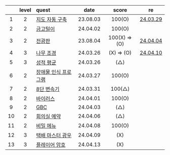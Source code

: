 |     | level | quest                                                 |   date   |     score     | re                                         |
| :-: | :---: | :---------------------------------------------------- | :------: | :-----------: | ------------------------------------------ |
|  1  |   2   | [지도 자동 구축](./지도%20자동%20구축.js)             | 23.08.03 |    100(O)     | [24.03.29](./replay/지도%20자동%20구축.js) |
|  2  |   2   | [금고털이](./금고털이.js)                             | 24.04.02 |    100(O)     |
|  3  |   2   | [전광판](./전광판.js)                                 | 23.08.04 | 100(X) => (O) | [24.04.04](./replay/전광판.js)             |
|  4  |   3   | [나무 조경](./나무%20조경.js)                         | 24.03.26 |  (X) => (O)   | [24.04.10](./replay/나무%20조경.js)        |
|  5  |   3   | [성적 평균](./성적%20평균.js)                         | 24.03.26 |      (△)      |
|  6  |   2   | [장애물 인식 프로그램](./장애물%20인식%20프로그램.js) | 24.03.27 |    100(O)     |
|  7  |   2   | [8단 변속기](./8단%20변속기.js)                       | 24.03.31 |    100(△)     |
|  8  |   2   | [바이러스](./바이러스.js)                             | 24.04.01 |    100(O)     |
|  9  |   2   | [GBC](./GBC.js)                                       | 24.04.03 |      (△)      |
| 10  |   2   | [회의실 예약](./회의실%20예약.js)                     | 24.04.06 |      (△)      |
| 11  |   2   | [비밀 메뉴](./비밀%20메뉴.js)                         | 24.04.08 |    100(O)     |
| 12  |   3   | [택배 마스터 광우](./택배%20마스터%20광우.js)         | 24.04.09 |      (X)      |
| 13  |   3   | [플레이어 암호](./플레이어%20암호.js)                 | 24.04.13 |      (X)      |
